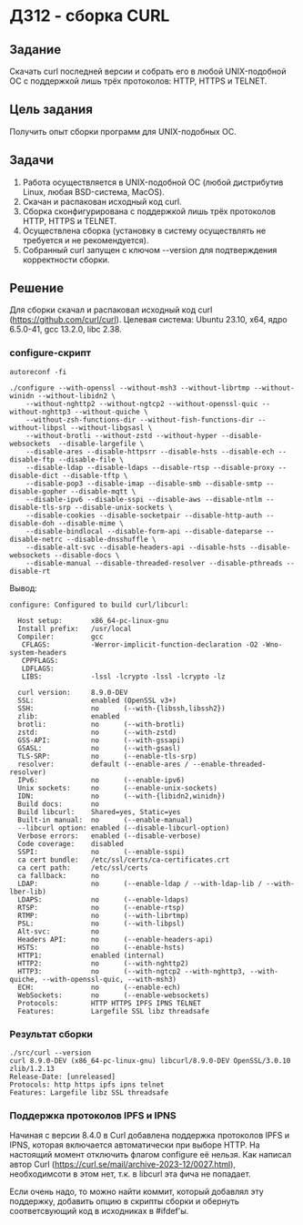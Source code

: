 # ДЗ12 - сборка CURL

## Задание
Скачать curl последней версии и собрать его в любой UNIX-подобной ОС с поддержкой лишь
трёх протоколов: HTTP, HTTPS и TELNET.

## Цель задания
Получить опыт сборки программ для UNIX-подобных ОС.

## Задачи
1. Работа осуществляется в UNIX-подобной ОС (любой дистрибутив Linux, любая BSD-система, MacOS).
2. Скачан и распакован исходный код curl.
3. Сборка сконфигурирована с поддержкой лишь трёх протоколов HTTP, HTTPS и TELNET.
4. Осуществлена сборка (установку в систему осуществлять не требуется и не рекомендуется).
5. Собранный curl запущен с ключом --version для подтверждения корректности сборки.

## Решение

Для сборки скачал и распаковал исходный код curl (https://github.com/curl/curl).
Целевая система: Ubuntu 23.10, x64, ядро 6.5.0-41, gcc 13.2.0, libc 2.38.

### configure-скрипт
```
autoreconf -fi

./configure --with-openssl --without-msh3 --without-librtmp --without-winidn --without-libidn2 \
	--without-nghttp2 --without-ngtcp2 --without-openssl-quic --without-nghttp3 --without-quiche \
	--without-zsh-functions-dir --without-fish-functions-dir --without-libpsl --without-libgsasl \
	--without-brotli --without-zstd --without-hyper --disable-websockets  --disable-largefile \
	--disable-ares --disable-httpsrr --disable-hsts --disable-ech --disable-ftp --disable-file \
	--disable-ldap --disable-ldaps --disable-rtsp --disable-proxy --disable-dict --disable-tftp \
	--disable-pop3 --disable-imap --disable-smb --disable-smtp --disable-gopher --disable-mqtt \
	--disable-ipv6 --disable-sspi --disable-aws --disable-ntlm --disable-tls-srp --disable-unix-sockets \
	--disable-cookies --disable-socketpair --disable-http-auth --disable-doh --disable-mime \
	--disable-bindlocal --disable-form-api --disable-dateparse --disable-netrc --disable-dnsshuffle \
	--disable-alt-svc --disable-headers-api --disable-hsts --disable-websockets --disable-docs \
	--disable-manual --disable-threaded-resolver --disable-pthreads --disable-rt
```

Вывод:
```
configure: Configured to build curl/libcurl:

  Host setup:       x86_64-pc-linux-gnu
  Install prefix:   /usr/local
  Compiler:         gcc
   CFLAGS:          -Werror-implicit-function-declaration -O2 -Wno-system-headers
   CPPFLAGS:        
   LDFLAGS:         
   LIBS:            -lssl -lcrypto -lssl -lcrypto -lz

  curl version:     8.9.0-DEV
  SSL:              enabled (OpenSSL v3+)
  SSH:              no      (--with-{libssh,libssh2})
  zlib:             enabled
  brotli:           no      (--with-brotli)
  zstd:             no      (--with-zstd)
  GSS-API:          no      (--with-gssapi)
  GSASL:            no      (--with-gsasl)
  TLS-SRP:          no      (--enable-tls-srp)
  resolver:         default (--enable-ares / --enable-threaded-resolver)
  IPv6:             no      (--enable-ipv6)
  Unix sockets:     no      (--enable-unix-sockets)
  IDN:              no      (--with-{libidn2,winidn})
  Build docs:       no
  Build libcurl:    Shared=yes, Static=yes
  Built-in manual:  no      (--enable-manual)
  --libcurl option: enabled (--disable-libcurl-option)
  Verbose errors:   enabled (--disable-verbose)
  Code coverage:    disabled
  SSPI:             no      (--enable-sspi)
  ca cert bundle:   /etc/ssl/certs/ca-certificates.crt
  ca cert path:     /etc/ssl/certs
  ca fallback:      no
  LDAP:             no      (--enable-ldap / --with-ldap-lib / --with-lber-lib)
  LDAPS:            no      (--enable-ldaps)
  RTSP:             no      (--enable-rtsp)
  RTMP:             no      (--with-librtmp)
  PSL:              no      (--with-libpsl)
  Alt-svc:          no
  Headers API:      no      (--enable-headers-api)
  HSTS:             no      (--enable-hsts)
  HTTP1:            enabled (internal)
  HTTP2:            no      (--with-nghttp2)
  HTTP3:            no      (--with-ngtcp2 --with-nghttp3, --with-quiche, --with-openssl-quic, --with-msh3)
  ECH:              no      (--enable-ech)
  WebSockets:       no      (--enable-websockets)
  Protocols:        HTTP HTTPS IPFS IPNS TELNET
  Features:         Largefile SSL libz threadsafe
```

### Результат сборки
```
./src/curl --version
curl 8.9.0-DEV (x86_64-pc-linux-gnu) libcurl/8.9.0-DEV OpenSSL/3.0.10 zlib/1.2.13
Release-Date: [unreleased]
Protocols: http https ipfs ipns telnet
Features: Largefile libz SSL threadsafe
```

### Поддержка протоколов IPFS и IPNS
Начиная с версии 8.4.0 в Curl добавлена поддержка протоколов IPFS и IPNS, которая включается автоматически при выборе HTTP.
На настоящий момент отключить флагом configure её нельзя. Как написал автор Curl (https://curl.se/mail/archive-2023-12/0027.html),
необходимсоти в этом нет, т.к. в libcurl эта фича не попадает.

Если очень надо, то можно найти коммит, который добавлял эту поддержку, добавить опцию в скрипты сборки и обернуть соответсвующий код
в исходниках в #ifdef'ы.